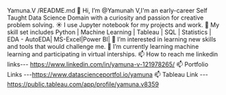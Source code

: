 Yamuna.V /README.md
👋 Hi, I’m @Yamunah V,I'm an early-career Self Taught Data Science Domain with a curiosity and passion for creative problem solving.
☀️ I use Jupyter notebook for my projects and work.
🤹 My skill set includes Python | Machine Learning | Tableau | SQL | Statistics | EDA - AutoEDA| MS-Excel|Power BI|
👀 I’m interested in learning new skills and tools that would challenge me.
🌱 I’m currently learning machine learning and participating in virtual interships.
📫 How to reach me linkedin links--- https://www.linkedin.com/in/yamuna-v-121978265/
📫 Portfolio Links ---https://www.datascienceportfol.io/yamuna 
📫 Tableau Link ---https://public.tableau.com/app/profile/yamuna.v8359
 
